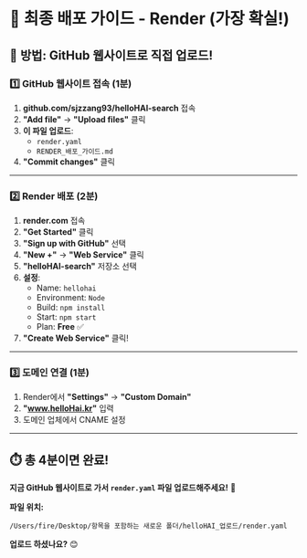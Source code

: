 # 🚀 최종 배포 가이드 - Render (가장 확실!)

## 📝 방법: GitHub 웹사이트로 직접 업로드!

### 1️⃣ GitHub 웹사이트 접속 (1분)
1. **github.com/sjzzang93/helloHAI-search** 접속
2. **"Add file"** → **"Upload files"** 클릭
3. **이 파일 업로드**:
   - `render.yaml`
   - `RENDER_배포_가이드.md`
4. **"Commit changes"** 클릭

---

### 2️⃣ Render 배포 (2분)

1. **render.com** 접속
2. **"Get Started"** 클릭
3. **"Sign up with GitHub"** 선택
4. **"New +"** → **"Web Service"** 클릭
5. **"helloHAI-search"** 저장소 선택
6. **설정**:
   - Name: `hellohai`
   - Environment: `Node`
   - Build: `npm install`
   - Start: `npm start`
   - Plan: **Free** ✅
7. **"Create Web Service"** 클릭!

---

### 3️⃣ 도메인 연결 (1분)

1. Render에서 **"Settings"** → **"Custom Domain"**
2. **"www.helloHai.kr"** 입력
3. 도메인 업체에서 CNAME 설정

---

## ⏱️ 총 4분이면 완료!

**지금 GitHub 웹사이트로 가서 `render.yaml` 파일 업로드해주세요!** 🎉

**파일 위치:**
```
/Users/fire/Desktop/항목을 포함하는 새로운 폴더/helloHAI_업로드/render.yaml
```

**업로드 하셨나요?** 😊
